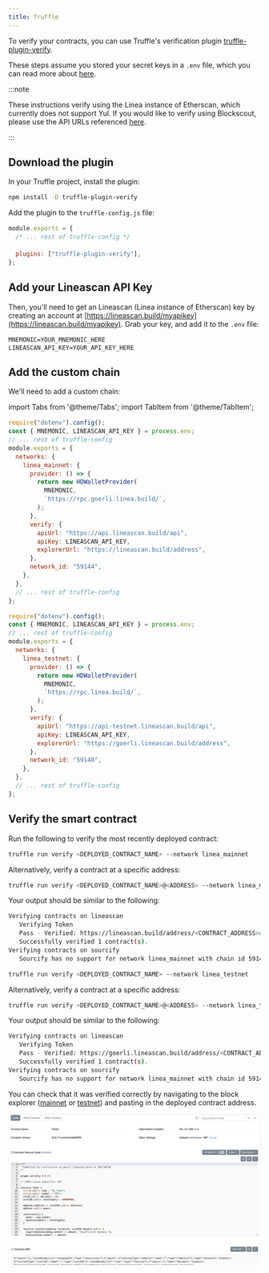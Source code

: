 ```yaml
---
title: Truffle
---
```


To verify your contracts, you can use Truffle's verification plugin [truffle-plugin-verify](https://github.com/rkalis/truffle-plugin-verify).

These steps assume you stored your secret keys in a `.env` file, which you can read more about [here](/docs/build-on-linea/quickstart/deploy-smart-contract/truffle.mdx/#truffle-config).

:::note

These instructions verify using the Linea instance of Etherscan, which currently does not support Yul. If you would like to verify using Blockscout, please use the API URLs referenced [here](../../../use-mainnet/info-contracts.md#block-explorers).

:::

## Download the plugin

In your Truffle project, install the plugin:

```bash
npm install -D truffle-plugin-verify
```

Add the plugin to the `truffle-config.js` file:

```javascript
module.exports = {
  /* ... rest of truffle-config */

  plugins: ["truffle-plugin-verify"],
};
```

## Add your Lineascan API Key

Then, you'll need to get an Lineascan (Linea instance of Etherscan) key by creating an account at [https://lineascan.build/myapikey](https://lineascan.build/myapikey). Grab your key, and add it to the `.env` file:

```
MNEMONIC=YOUR_MNEMONIC_HERE
LINEASCAN_API_KEY=YOUR_API_KEY_HERE
```

## Add the custom chain

We'll need to add a custom chain:

import Tabs from '@theme/Tabs'; import TabItem from '@theme/TabItem';

<Tabs className="my-tabs">
  <TabItem value="Mainnet" label="Mainnet" default>

```javascript
require("dotenv").config();
const { MNEMONIC, LINEASCAN_API_KEY } = process.env;
// ... rest of truffle-config
module.exports = {
  networks: {
    linea_mainnet: {
      provider: () => {
        return new HDWalletProvider(
          MNEMONIC,
          `https://rpc.goerli.linea.build/`,
        );
      },
      verify: {
        apiUrl: "https://api.lineascan.build/api",
        apiKey: LINEASCAN_API_KEY,
        explorerUrl: "https://lineascan.build/address",
      },
      network_id: "59144",
    },
  },
  // ... rest of truffle-config
};
```
  </TabItem>
  <TabItem value="Testnet" label="Testnet" default>

```javascript
require("dotenv").config();
const { MNEMONIC, LINEASCAN_API_KEY } = process.env;
// ... rest of truffle-config
module.exports = {
  networks: {
    linea_testnet: {
      provider: () => {
        return new HDWalletProvider(
          MNEMONIC,
          `https://rpc.linea.build/`,
        );
      },
      verify: {
        apiUrl: "https://api-testnet.lineascan.build/api",
        apiKey: LINEASCAN_API_KEY,
        explorerUrl: "https://goerli.lineascan.build/address",
      },
      network_id: "59140",
    },
  },
  // ... rest of truffle-config
};
```

  </TabItem>
</Tabs>

## Verify the smart contract

Run the following to verify the most recently deployed contract:

<Tabs className="my-tabs">
  <TabItem value="Mainnet" label="Mainnet" default>

```bash
truffle run verify <DEPLOYED_CONTRACT_NAME> --network linea_mainnet
```

Alternatively, verify a contract at a specific address:

```bash
truffle run verify <DEPLOYED_CONTRACT_NAME>@<ADDRESS> --network linea_mainnet
```

Your output should be similar to the following:

```bash
Verifying contracts on lineascan
   Verifying Token
   Pass - Verified: https://lineascan.build/address/<CONTRACT_ADDRESS>#code
   Successfully verified 1 contract(s).
Verifying contracts on sourcify
   Sourcify has no support for network linea_mainnet with chain id 59144
```

  </TabItem>
  <TabItem value="Testnet" label="Testnet" default>

```bash
truffle run verify <DEPLOYED_CONTRACT_NAME> --network linea_testnet
```

Alternatively, verify a contract at a specific address:

```bash
truffle run verify <DEPLOYED_CONTRACT_NAME>@<ADDRESS> --network linea_testnet
```

Your output should be similar to the following:

```bash
Verifying contracts on lineascan
   Verifying Token
   Pass - Verified: https://goerli.lineascan.build/address/<CONTRACT_ADDRESS>#code
   Successfully verified 1 contract(s).
Verifying contracts on sourcify
   Sourcify has no support for network linea_mainnet with chain id 59140
```

  </TabItem>
</Tabs>

You can check that it was verified correctly by navigating to the block explorer ([mainnet](https://lineascan.build/) or [testnet](https://goerli.lineascan.build/)) and pasting in the deployed contract address.

![verified contract](./../../../../static/img/docs/build-on-linea/quickstart/verify-smart-contract/lineascan_verification.png)
